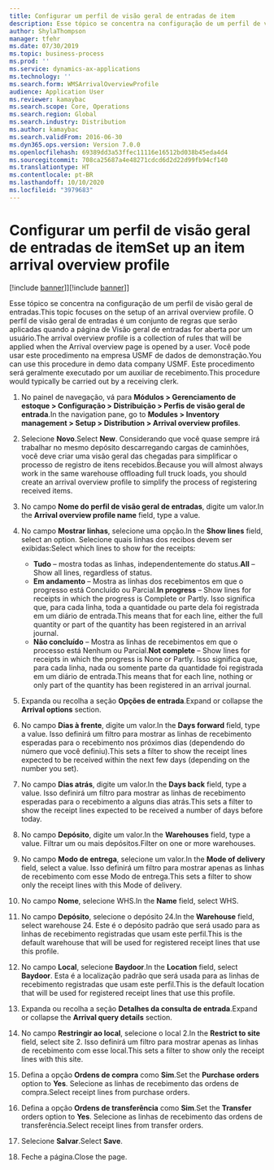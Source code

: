 ```yaml
---
title: Configurar um perfil de visão geral de entradas de item
description: Esse tópico se concentra na configuração de um perfil de visão geral de entradas.
author: ShylaThompson
manager: tfehr
ms.date: 07/30/2019
ms.topic: business-process
ms.prod: ''
ms.service: dynamics-ax-applications
ms.technology: ''
ms.search.form: WMSArrivalOverviewProfile
audience: Application User
ms.reviewer: kamaybac
ms.search.scope: Core, Operations
ms.search.region: Global
ms.search.industry: Distribution
ms.author: kamaybac
ms.search.validFrom: 2016-06-30
ms.dyn365.ops.version: Version 7.0.0
ms.openlocfilehash: 69389dd3a53ffec11116e16512bd038b45eda4d4
ms.sourcegitcommit: 708ca25687a4e48271cdcd6d2d22d99fb94cf140
ms.translationtype: HT
ms.contentlocale: pt-BR
ms.lasthandoff: 10/10/2020
ms.locfileid: "3979683"
---
```

# <a name="set-up-an-item-arrival-overview-profile"></a><span data-ttu-id="01f19-103">Configurar um perfil de visão geral de entradas de item</span><span class="sxs-lookup"><span data-stu-id="01f19-103">Set up an item arrival overview profile</span></span>

<span data-ttu-id="01f19-104">[!include [banner](../../includes/banner.md)]]</span><span class="sxs-lookup"><span data-stu-id="01f19-104">[!include [banner](../../includes/banner.md)]]</span></span>

<span data-ttu-id="01f19-105">Esse tópico se concentra na configuração de um perfil de visão geral de entradas.</span><span class="sxs-lookup"><span data-stu-id="01f19-105">This topic focuses on the setup of an arrival overview profile.</span></span> <span data-ttu-id="01f19-106">O perfil de visão geral de entradas é um conjunto de regras que serão aplicadas quando a página de Visão geral de entradas for aberta por um usuário.</span><span class="sxs-lookup"><span data-stu-id="01f19-106">The arrival overview profile is a collection of rules that will be applied when the Arrival overview page is opened by a user.</span></span> <span data-ttu-id="01f19-107">Você pode usar este procedimento na empresa USMF de dados de demonstração.</span><span class="sxs-lookup"><span data-stu-id="01f19-107">You can use this procedure in demo data company USMF.</span></span> <span data-ttu-id="01f19-108">Este procedimento será geralmente executado por um auxiliar de recebimento.</span><span class="sxs-lookup"><span data-stu-id="01f19-108">This procedure would typically be carried out by a receiving clerk.</span></span>

1. <span data-ttu-id="01f19-109">No painel de navegação, vá para **Módulos > Gerenciamento de estoque > Configuração > Distribuição > Perfis de visão geral de entrada**.</span><span class="sxs-lookup"><span data-stu-id="01f19-109">In the navigation pane, go to **Modules > Inventory management > Setup > Distribution > Arrival overview profiles**.</span></span>
2. <span data-ttu-id="01f19-110">Selecione **Novo**.</span><span class="sxs-lookup"><span data-stu-id="01f19-110">Select **New**.</span></span> <span data-ttu-id="01f19-111">Considerando que você quase sempre irá trabalhar no mesmo depósito descarregando cargas de caminhões, você deve criar uma visão geral das chegadas para simplificar o processo de registro de itens recebidos.</span><span class="sxs-lookup"><span data-stu-id="01f19-111">Because you will almost always work in the same warehouse offloading full truck loads, you should create an arrival overview profile to simplify the process of registering received items.</span></span>  
3. <span data-ttu-id="01f19-112">No campo **Nome do perfil de visão geral de entradas**, digite um valor.</span><span class="sxs-lookup"><span data-stu-id="01f19-112">In the **Arrival overview profile name** field, type a value.</span></span>
4. <span data-ttu-id="01f19-113">No campo **Mostrar linhas**, selecione uma opção.</span><span class="sxs-lookup"><span data-stu-id="01f19-113">In the **Show lines** field, select an option.</span></span> <span data-ttu-id="01f19-114">Selecione quais linhas dos recibos devem ser exibidas:</span><span class="sxs-lookup"><span data-stu-id="01f19-114">Select which lines to show for the receipts:</span></span>  

    - <span data-ttu-id="01f19-115">**Tudo** – mostra todas as linhas, independentemente do status.</span><span class="sxs-lookup"><span data-stu-id="01f19-115">**All** – Show all lines, regardless of status.</span></span>   
    - <span data-ttu-id="01f19-116">**Em andamento** – Mostra as linhas dos recebimentos em que o progresso está Concluído ou Parcial.</span><span class="sxs-lookup"><span data-stu-id="01f19-116">**In progress** – Show lines for receipts in which the progress is Complete or Partly.</span></span> <span data-ttu-id="01f19-117">Isso significa que, para cada linha, toda a quantidade ou parte dela foi registrada em um diário de entrada.</span><span class="sxs-lookup"><span data-stu-id="01f19-117">This means that for each line, either the full quantity or part of the quantity has been registered in an arrival journal.</span></span>   
    - <span data-ttu-id="01f19-118">**Não concluído** – Mostra as linhas de recebimentos em que o processo está Nenhum ou Parcial.</span><span class="sxs-lookup"><span data-stu-id="01f19-118">**Not complete** – Show lines for receipts in which the progress is None or Partly.</span></span> <span data-ttu-id="01f19-119">Isso significa que, para cada linha, nada ou somente parte da quantidade foi registrada em um diário de entrada.</span><span class="sxs-lookup"><span data-stu-id="01f19-119">This means that for each line, nothing or only part of the quantity has been registered in an arrival journal.</span></span>  

5. <span data-ttu-id="01f19-120">Expanda ou recolha a seção **Opções de entrada**.</span><span class="sxs-lookup"><span data-stu-id="01f19-120">Expand or collapse the **Arrival options** section.</span></span>
6. <span data-ttu-id="01f19-121">No campo **Dias à frente**, digite um valor.</span><span class="sxs-lookup"><span data-stu-id="01f19-121">In the **Days forward** field, type a value.</span></span> <span data-ttu-id="01f19-122">Isso definirá um filtro para mostrar as linhas de recebimento esperadas para o recebimento nos próximos dias (dependendo do número que você definiu).</span><span class="sxs-lookup"><span data-stu-id="01f19-122">This sets a filter to show the receipt lines expected to be received within the next few days (depending on the number you set).</span></span>  
7. <span data-ttu-id="01f19-123">No campo **Dias atrás**, digite um valor.</span><span class="sxs-lookup"><span data-stu-id="01f19-123">In the **Days back** field, type a value.</span></span> <span data-ttu-id="01f19-124">Isso definirá um filtro para mostrar as linhas de recebimento esperadas para o recebimento a alguns dias atrás.</span><span class="sxs-lookup"><span data-stu-id="01f19-124">This sets a filter to show the receipt lines expected to be received a number of days before today.</span></span>  
8. <span data-ttu-id="01f19-125">No campo **Depósito**, digite um valor.</span><span class="sxs-lookup"><span data-stu-id="01f19-125">In the **Warehouses** field, type a value.</span></span> <span data-ttu-id="01f19-126">Filtrar um ou mais depósitos.</span><span class="sxs-lookup"><span data-stu-id="01f19-126">Filter on one or more warehouses.</span></span>  
9. <span data-ttu-id="01f19-127">No campo **Modo de entrega**, selecione um valor.</span><span class="sxs-lookup"><span data-stu-id="01f19-127">In the **Mode of delivery** field, select a value.</span></span> <span data-ttu-id="01f19-128">Isso definirá um filtro para mostrar apenas as linhas de recebimento com esse Modo de entrega.</span><span class="sxs-lookup"><span data-stu-id="01f19-128">This sets a filter to show only the receipt lines with this Mode of delivery.</span></span>  
10. <span data-ttu-id="01f19-129">No campo **Nome**, selecione WHS.</span><span class="sxs-lookup"><span data-stu-id="01f19-129">In the **Name** field, select WHS.</span></span>
11. <span data-ttu-id="01f19-130">No campo **Depósito**, selecione o depósito 24.</span><span class="sxs-lookup"><span data-stu-id="01f19-130">In the **Warehouse** field, select warehouse 24.</span></span> <span data-ttu-id="01f19-131">Este é o depósito padrão que será usado para as linhas de recebimento registradas que usam este perfil.</span><span class="sxs-lookup"><span data-stu-id="01f19-131">This is the default warehouse that will be used for registered receipt lines that use this profile.</span></span>  
12. <span data-ttu-id="01f19-132">No campo **Local**, selecione **Baydoor**.</span><span class="sxs-lookup"><span data-stu-id="01f19-132">In the **Location** field, select **Baydoor**.</span></span> <span data-ttu-id="01f19-133">Esta é a localização padrão que será usada para as linhas de recebimento registradas que usam este perfil.</span><span class="sxs-lookup"><span data-stu-id="01f19-133">This is the default location that will be used for registered receipt lines that use this profile.</span></span>  
13. <span data-ttu-id="01f19-134">Expanda ou recolha a seção **Detalhes da consulta de entrada**.</span><span class="sxs-lookup"><span data-stu-id="01f19-134">Expand or collapse the **Arrival query details** section.</span></span>
14. <span data-ttu-id="01f19-135">No campo **Restringir ao local**, selecione o local 2.</span><span class="sxs-lookup"><span data-stu-id="01f19-135">In the **Restrict to site** field, select site 2.</span></span> <span data-ttu-id="01f19-136">Isso definirá um filtro para mostrar apenas as linhas de recebimento com esse local.</span><span class="sxs-lookup"><span data-stu-id="01f19-136">This sets a filter to show only the receipt lines with this site.</span></span>  
15. <span data-ttu-id="01f19-137">Defina a opção **Ordens de compra** como **Sim**.</span><span class="sxs-lookup"><span data-stu-id="01f19-137">Set the **Purchase orders** option to **Yes**.</span></span> <span data-ttu-id="01f19-138">Selecione as linhas de recebimento das ordens de compra.</span><span class="sxs-lookup"><span data-stu-id="01f19-138">Select receipt lines from purchase orders.</span></span>  
16. <span data-ttu-id="01f19-139">Defina a opção **Ordens de transferência** como **Sim**.</span><span class="sxs-lookup"><span data-stu-id="01f19-139">Set the **Transfer** orders option to **Yes**.</span></span> <span data-ttu-id="01f19-140">Selecione as linhas de recebimento das ordens de transferência.</span><span class="sxs-lookup"><span data-stu-id="01f19-140">Select receipt lines from transfer orders.</span></span>  
17. <span data-ttu-id="01f19-141">Selecione **Salvar**.</span><span class="sxs-lookup"><span data-stu-id="01f19-141">Select **Save**.</span></span>
18. <span data-ttu-id="01f19-142">Feche a página.</span><span class="sxs-lookup"><span data-stu-id="01f19-142">Close the page.</span></span>

